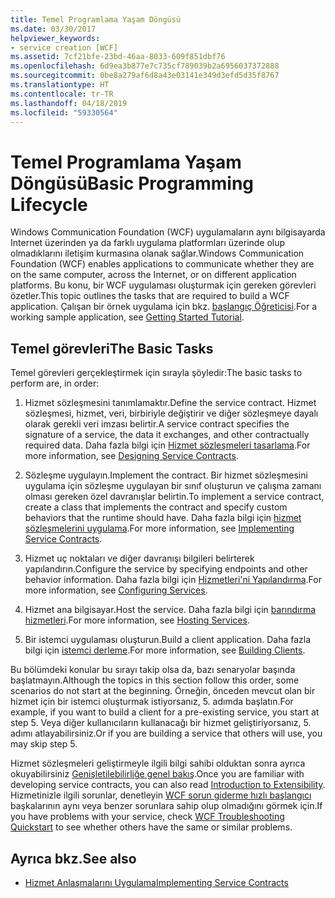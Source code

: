 ```yaml
---
title: Temel Programlama Yaşam Döngüsü
ms.date: 03/30/2017
helpviewer_keywords:
- service creation [WCF]
ms.assetid: 7cf21bfe-23bd-46aa-8033-609f851dbf76
ms.openlocfilehash: 6d9ea3b877e7c735cf789039b2a6956037372888
ms.sourcegitcommit: 0be8a279af6d8a43e03141e349d3efd5d35f8767
ms.translationtype: HT
ms.contentlocale: tr-TR
ms.lasthandoff: 04/18/2019
ms.locfileid: "59330564"
---
```

# <a name="basic-programming-lifecycle"></a><span data-ttu-id="fdedd-102">Temel Programlama Yaşam Döngüsü</span><span class="sxs-lookup"><span data-stu-id="fdedd-102">Basic Programming Lifecycle</span></span>
<span data-ttu-id="fdedd-103">Windows Communication Foundation (WCF) uygulamaların aynı bilgisayarda Internet üzerinden ya da farklı uygulama platformları üzerinde olup olmadıklarını iletişim kurmasına olanak sağlar.</span><span class="sxs-lookup"><span data-stu-id="fdedd-103">Windows Communication Foundation (WCF) enables applications to communicate whether they are on the same computer, across the Internet, or on different application platforms.</span></span> <span data-ttu-id="fdedd-104">Bu konu, bir WCF uygulaması oluşturmak için gereken görevleri özetler.</span><span class="sxs-lookup"><span data-stu-id="fdedd-104">This topic outlines the tasks that are required to build a WCF application.</span></span> <span data-ttu-id="fdedd-105">Çalışan bir örnek uygulama için bkz. [başlangıç Öğreticisi](../../../docs/framework/wcf/getting-started-tutorial.md).</span><span class="sxs-lookup"><span data-stu-id="fdedd-105">For a working sample application, see [Getting Started Tutorial](../../../docs/framework/wcf/getting-started-tutorial.md).</span></span>  
  
## <a name="the-basic-tasks"></a><span data-ttu-id="fdedd-106">Temel görevleri</span><span class="sxs-lookup"><span data-stu-id="fdedd-106">The Basic Tasks</span></span>  
 <span data-ttu-id="fdedd-107">Temel görevleri gerçekleştirmek için sırayla şöyledir:</span><span class="sxs-lookup"><span data-stu-id="fdedd-107">The basic tasks to perform are, in order:</span></span>  
  
1. <span data-ttu-id="fdedd-108">Hizmet sözleşmesini tanımlamaktır.</span><span class="sxs-lookup"><span data-stu-id="fdedd-108">Define the service contract.</span></span> <span data-ttu-id="fdedd-109">Hizmet sözleşmesi, hizmet, veri, birbiriyle değiştirir ve diğer sözleşmeye dayalı olarak gerekli veri imzası belirtir.</span><span class="sxs-lookup"><span data-stu-id="fdedd-109">A service contract specifies the signature of a service, the data it exchanges, and other contractually required data.</span></span> <span data-ttu-id="fdedd-110">Daha fazla bilgi için [Hizmet sözleşmeleri tasarlama](../../../docs/framework/wcf/designing-service-contracts.md).</span><span class="sxs-lookup"><span data-stu-id="fdedd-110">For more information, see [Designing Service Contracts](../../../docs/framework/wcf/designing-service-contracts.md).</span></span>  
  
2. <span data-ttu-id="fdedd-111">Sözleşme uygulayın.</span><span class="sxs-lookup"><span data-stu-id="fdedd-111">Implement the contract.</span></span> <span data-ttu-id="fdedd-112">Bir hizmet sözleşmesini uygulama için sözleşme uygulayan bir sınıf oluşturun ve çalışma zamanı olması gereken özel davranışlar belirtin.</span><span class="sxs-lookup"><span data-stu-id="fdedd-112">To implement a service contract, create a class that implements the contract and specify custom behaviors that the runtime should have.</span></span> <span data-ttu-id="fdedd-113">Daha fazla bilgi için [hizmet sözleşmelerini uygulama](../../../docs/framework/wcf/implementing-service-contracts.md).</span><span class="sxs-lookup"><span data-stu-id="fdedd-113">For more information, see [Implementing Service Contracts](../../../docs/framework/wcf/implementing-service-contracts.md).</span></span>  
  
3. <span data-ttu-id="fdedd-114">Hizmet uç noktaları ve diğer davranışı bilgileri belirterek yapılandırın.</span><span class="sxs-lookup"><span data-stu-id="fdedd-114">Configure the service by specifying endpoints and other behavior information.</span></span> <span data-ttu-id="fdedd-115">Daha fazla bilgi için [Hizmetleri'ni Yapılandırma](../../../docs/framework/wcf/configuring-services.md).</span><span class="sxs-lookup"><span data-stu-id="fdedd-115">For more information, see [Configuring Services](../../../docs/framework/wcf/configuring-services.md).</span></span>  
  
4. <span data-ttu-id="fdedd-116">Hizmet ana bilgisayar.</span><span class="sxs-lookup"><span data-stu-id="fdedd-116">Host the service.</span></span> <span data-ttu-id="fdedd-117">Daha fazla bilgi için [barındırma hizmetleri](../../../docs/framework/wcf/hosting-services.md).</span><span class="sxs-lookup"><span data-stu-id="fdedd-117">For more information, see [Hosting Services](../../../docs/framework/wcf/hosting-services.md).</span></span>  
  
5. <span data-ttu-id="fdedd-118">Bir istemci uygulaması oluşturun.</span><span class="sxs-lookup"><span data-stu-id="fdedd-118">Build a client application.</span></span> <span data-ttu-id="fdedd-119">Daha fazla bilgi için [istemci derleme](../../../docs/framework/wcf/building-clients.md).</span><span class="sxs-lookup"><span data-stu-id="fdedd-119">For more information, see [Building Clients](../../../docs/framework/wcf/building-clients.md).</span></span>  
  
 <span data-ttu-id="fdedd-120">Bu bölümdeki konular bu sırayı takip olsa da, bazı senaryolar başında başlatmayın.</span><span class="sxs-lookup"><span data-stu-id="fdedd-120">Although the topics in this section follow this order, some scenarios do not start at the beginning.</span></span> <span data-ttu-id="fdedd-121">Örneğin, önceden mevcut olan bir hizmet için bir istemci oluşturmak istiyorsanız, 5. adımda başlatın.</span><span class="sxs-lookup"><span data-stu-id="fdedd-121">For example, if you want to build a client for a pre-existing service, you start at step 5.</span></span> <span data-ttu-id="fdedd-122">Veya diğer kullanıcıların kullanacağı bir hizmet geliştiriyorsanız, 5. adımı atlayabilirsiniz.</span><span class="sxs-lookup"><span data-stu-id="fdedd-122">Or if you are building a service that others will use, you may skip step 5.</span></span>  
  
 <span data-ttu-id="fdedd-123">Hizmet sözleşmeleri geliştirmeyle ilgili bilgi sahibi olduktan sonra ayrıca okuyabilirsiniz [Genişletilebilirliğe genel bakış](../../../docs/framework/wcf/introduction-to-extensibility.md).</span><span class="sxs-lookup"><span data-stu-id="fdedd-123">Once you are familiar with developing service contracts, you can also read [Introduction to Extensibility](../../../docs/framework/wcf/introduction-to-extensibility.md).</span></span> <span data-ttu-id="fdedd-124">Hizmetinizle ilgili sorunlar, denetleyin [WCF sorun giderme hızlı başlangıcı](../../../docs/framework/wcf/wcf-troubleshooting-quickstart.md) başkalarının aynı veya benzer sorunlara sahip olup olmadığını görmek için.</span><span class="sxs-lookup"><span data-stu-id="fdedd-124">If you have problems with your service, check [WCF Troubleshooting Quickstart](../../../docs/framework/wcf/wcf-troubleshooting-quickstart.md) to see whether others have the same or similar problems.</span></span>  
  
## <a name="see-also"></a><span data-ttu-id="fdedd-125">Ayrıca bkz.</span><span class="sxs-lookup"><span data-stu-id="fdedd-125">See also</span></span>

- [<span data-ttu-id="fdedd-126">Hizmet Anlaşmalarını Uygulama</span><span class="sxs-lookup"><span data-stu-id="fdedd-126">Implementing Service Contracts</span></span>](../../../docs/framework/wcf/implementing-service-contracts.md)
